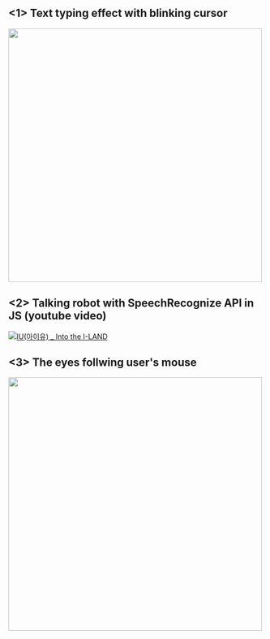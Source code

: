 <h2><1> Text typing effect with blinking cursor</h2>

<p><img src=https://user-images.githubusercontent.com/104751913/217861257-c9d8efd1-29f2-44c9-a846-80b62ac7f087.mov width=500px></p>

<h2><2> Talking robot with SpeechRecognize API in JS (youtube video) </h2>

[![IU(아이유) _ Into the I-LAND](http://img.youtube.com/vi/NfpCibCbT0Q/0.jpg)](https://youtu.be/NfpCibCbT0Q) 

<h2><3> The eyes follwing user's mouse</h2>
<p><img src=https://user-images.githubusercontent.com/104751913/217861294-11f29086-a8d4-469e-a8c8-039d4bddfa31.mov width=500px></p>


